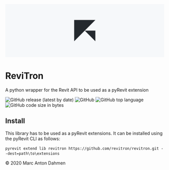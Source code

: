 ![](svg/revitron-readme.svg)

# ReviTron

A python wrapper for the Revit API to be used as a pyRevit extension 

![GitHub release (latest by date)](https://img.shields.io/github/v/release/revitron/revitron)
![GitHub](https://img.shields.io/github/license/revitron/revitron)
![GitHub top language](https://img.shields.io/github/languages/top/revitron/revitron)
![GitHub code size in bytes](https://img.shields.io/github/languages/code-size/revitron/revitron)

## Install

This library has to be used as a pyRevit extensions. It can be installed using the pyRevit CLI as follows:

    pyrevit extend lib revitron https://github.com/revitron/revitron.git --dest=path\to\extensions

&copy; 2020 Marc Anton Dahmen